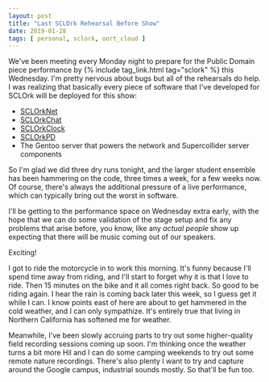 ```yaml
---
layout: post
title: "Last SCLOrk Rehearsal Before Show"
date: 2019-01-28
tags: [ personal, sclork, oort_cloud ]
---
```


We've been meeting every Monday night to prepare for the Public Domain piece
performance by {% include tag_link.html tag="sclork" %} this Wednesday. I'm
pretty nervous about bugs but all of the rehearsals do help. I was realizing
that basically every piece of software that I've developed for SCLOrk will be
deployed for this show:

  * [SCLOrkNet](https://github.com/lnihlen/SCLOrkNet)
  * [SCLOrkChat](https://github.com/lnihlen/SCLOrkChat)
  * [SCLOrkClock](https://github.com/lnihlen/SCLOrkClock)
  * [SCLOrkPD](https://github.com/lnihlen/SCLOrkPD)
  * The Gentoo server that powers the network and Supercollider server components

So I'm glad we did three dry runs tonight, and the larger student ensemble
has been hammering on the code, three times a week, for a few weeks now. Of
course, there's always the additional pressure of a live performance, which can
typically bring out the worst in software.

I'll be getting to the performance space on Wednesday extra early, with the hope
that we can do some validation of the stage setup and fix any problems that
arise before, you know, like any *actual people* show up expecting that there
will be music coming out of our speakers.

Exciting!

I got to ride the motorcycle in to work this morning. It's funny because I'll
spend time away from riding, and I'll start to forget why it is that I love to
ride. Then 15 minutes on the bike and it all comes right back. So good to be
riding again. I hear the rain is coming back later this week, so I guess get
it while I can. I know points east of here are about to get hammered in the
cold weather, and I can only sympathize. It's entirely true that living in
Northern California has softened me for weather.

Meanwhile, I've been slowly accruing parts to try out some higher-quality field
recording sessions coming up soon. I'm thinking once the weather turns a bit
more Hil and I can do some camping weekends to try out some remote nature
recordings. There's also plenty I want to try and capture around the Google
campus, industrial sounds mostly. So that'll be fun too.

